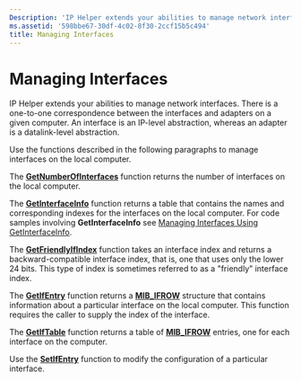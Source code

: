 ```yaml
---
Description: 'IP Helper extends your abilities to manage network interfaces. There is a one-to-one correspondence between the interfaces and adapters on a given computer. An interface is an IP-level abstraction, whereas an adapter is a datalink-level abstraction.'
ms.assetid: '598bbe67-30df-4c02-8f30-2ccf15b5c494'
title: Managing Interfaces
---
```


# Managing Interfaces

IP Helper extends your abilities to manage network interfaces. There is a one-to-one correspondence between the interfaces and adapters on a given computer. An interface is an IP-level abstraction, whereas an adapter is a datalink-level abstraction.

Use the functions described in the following paragraphs to manage interfaces on the local computer.

The [**GetNumberOfInterfaces**](getnumberofinterfaces.md) function returns the number of interfaces on the local computer.

The [**GetInterfaceInfo**](getinterfaceinfo.md) function returns a table that contains the names and corresponding indexes for the interfaces on the local computer. For code samples involving **GetInterfaceInfo** see [Managing Interfaces Using GetInterfaceInfo](managing-interfaces-using-getinterfaceinfo.md).

The [**GetFriendlyIfIndex**](getfriendlyifindex.md) function takes an interface index and returns a backward-compatible interface index, that is, one that uses only the lower 24 bits. This type of index is sometimes referred to as a "friendly" interface index.

The [**GetIfEntry**](getifentry.md) function returns a [**MIB\_IFROW**](mib.mib_ifrow) structure that contains information about a particular interface on the local computer. This function requires the caller to supply the index of the interface.

The [**GetIfTable**](getiftable.md) function returns a table of [**MIB\_IFROW**](mib.mib_ifrow) entries, one for each interface on the computer.

Use the [**SetIfEntry**](setifentry.md) function to modify the configuration of a particular interface.

 

 




